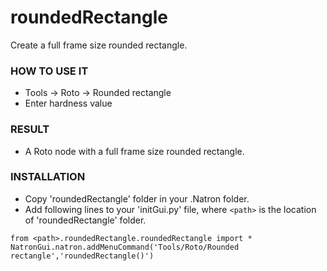 # roundedRectangle

Create a full frame size rounded rectangle.

### HOW TO USE IT

* Tools -> Roto -> Rounded rectangle
* Enter hardness value

### RESULT

* A Roto node with a full frame size rounded rectangle.

### INSTALLATION

* Copy 'roundedRectangle' folder in your .Natron folder.
* Add following lines to your 'initGui.py' file, where ``<path>`` is the location of 'roundedRectangle' folder.

```
from <path>.roundedRectangle.roundedRectangle import *
NatronGui.natron.addMenuCommand('Tools/Roto/Rounded rectangle','roundedRectangle()')
```